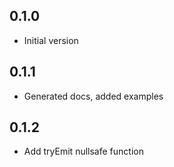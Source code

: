 ## 0.1.0

- Initial version

## 0.1.1

- Generated docs, added examples

## 0.1.2

- Add tryEmit nullsafe function

